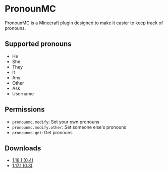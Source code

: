 # PronounMC
PronounMC is a Minecraft plugin designed to make it easier to keep track of pronouns.

## Supported pronouns
* He
* She
* They
* It
* Any
* Other
* Ask
* Username

## Permissions
* `pronounmc.modify`: Set your own pronouns
* `pronounmc.modify.other`: Set someone else's pronouns
* `pronounmc.get`: Get pronouns

## Downloads
* [1.18.1 (0.4)](https://github.com/AceKiron/pronounmc/releases/download/spigot-1.18.1/pronounmc-0.4.jar)
* [1.17.1 (0.3)](https://github.com/AceKiron/pronounmc/releases/download/spigot-1.17.1/pronounmc-0.3.jar)